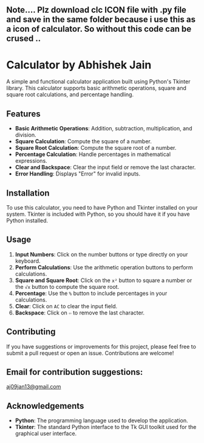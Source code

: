 ## Note.... Plz download clc ICON file with .py file and save in the same folder because i use this as a icon of calculator. So without this code can be crused  ..

# Calculator by Abhishek Jain

A simple and functional calculator application built using Python's Tkinter library. This calculator supports basic arithmetic operations, square and square root calculations, and percentage handling.

## Features

- **Basic Arithmetic Operations**: Addition, subtraction, multiplication, and division.
- **Square Calculation**: Compute the square of a number.
- **Square Root Calculation**: Compute the square root of a number.
- **Percentage Calculation**: Handle percentages in mathematical expressions.
- **Clear and Backspace**: Clear the input field or remove the last character.
- **Error Handling**: Displays "Error" for invalid inputs.

## Installation

To use this calculator, you need to have Python and Tkinter installed on your system. Tkinter is included with Python, so you should have it if you have Python installed.

## Usage

1. **Input Numbers**: Click on the number buttons or type directly on your keyboard.
2. **Perform Calculations**: Use the arithmetic operation buttons to perform calculations.
3. **Square and Square Root**: Click on the `x²` button to square a number or the `√x` button to compute the square root.
4. **Percentage**: Use the `%` button to include percentages in your calculations.
5. **Clear**: Click on `AC` to clear the input field.
6. **Backspace**: Click on `⇦` to remove the last character.

## Contributing

If you have suggestions or improvements for this project, please feel free to submit a pull request or open an issue. Contributions are welcome!

## Email for contribution suggestions:
aj09jan13@gmail.com

## Acknowledgements

- **Python**: The programming language used to develop the application.
- **Tkinter**: The standard Python interface to the Tk GUI toolkit used for the graphical user interface.


